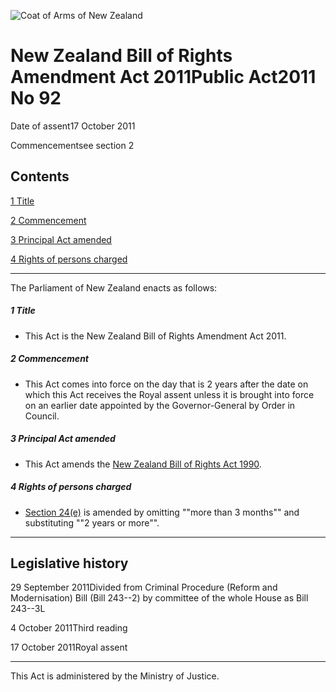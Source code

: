 ![Coat of Arms of New Zealand](/images/leg-crest.jpg)

# New Zealand Bill of Rights Amendment Act 2011Public Act2011 No 92

Date of assent17 October 2011

Commencementsee section 2

## Contents

[1 ][0] [Title][0]

[2 ][1] [Commencement][1]

[3 ][2] [Principal Act amended][2]

[4 ][3] [Rights of persons charged][3]

---

The Parliament of New Zealand enacts as follows:

##### 1 Title
    
*   This Act is the New Zealand Bill of Rights Amendment Act 2011\.

##### 2 Commencement
    
*   This Act comes into force on the day that is 2 years after the date on which this Act receives the Royal assent unless it is brought into force on an earlier date appointed by the Governor-General by Order in Council.

##### 3 Principal Act amended
    
*   This Act amends the [New Zealand Bill of Rights Act 1990][4].

##### 4 Rights of persons charged
    
*   [Section 24(e)][5] is amended by omitting ""more than 3 months"" and substituting ""2 years or more"".

---

## Legislative history

29 September 2011Divided from Criminal Procedure (Reform and Modernisation) Bill (Bill 243--2) by committee of the whole House as Bill 243--3L

4 October 2011Third reading

17 October 2011Royal assent

---

This Act is administered by the Ministry of Justice.

[0]: http://www.legislation.govt.nz/act/public/2011/0092/latest/whole.html#DLM4058704
[1]: http://www.legislation.govt.nz/act/public/2011/0092/latest/whole.html#DLM4058705
[2]: http://www.legislation.govt.nz/act/public/2011/0092/latest/whole.html#DLM4058706
[3]: http://www.legislation.govt.nz/act/public/2011/0092/latest/whole.html#DLM4058703
[4]: http://www.legislation.govt.nz/act/public/2011/0092/latest/link.aspx?id=DLM224791
[5]: http://www.legislation.govt.nz/act/public/2011/0092/latest/link.aspx?id=DLM225526